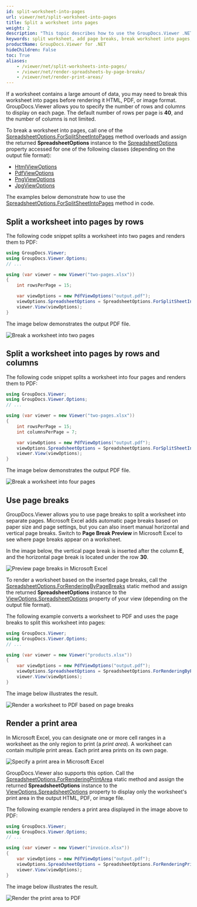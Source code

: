 ```yaml
---
id: split-worksheet-into-pages
url: viewer/net/split-worksheet-into-pages
title: Split a worksheet into pages
weight: 2
description: "This topic describes how to use the GroupDocs.Viewer .NET API (C#) to split worksheets into pages when rendering spreadsheet files to HTML, PDF, and image formats."
keywords: split worksheet, add page breaks, break worksheet into pages, print area, excel to pdf, xlsx to pdf, xls to pdf, excel to html, xlsx to html, xls to html
productName: GroupDocs.Viewer for .NET
hideChildren: False
toc: True
aliases:
    - /viewer/net/split-worksheets-into-pages/
    - /viewer/net/render-spreadsheets-by-page-breaks/
    - /viewer/net/render-print-areas/
---
```

If a worksheet contains a large amount of data, you may need to break this worksheet into pages before rendering it HTML, PDF, or image format. GroupDocs.Viewer allows you to specify the number of rows and columns to display on each page. The default number of rows per page is **40**, and the number of columns is not limited.

To break a worksheet into pages, call one of the [SpreadsheetOptions.ForSplitSheetIntoPages](https://apireference.groupdocs.com/viewer/net/groupdocs.viewer.options/spreadsheetoptions/methods/forsplitsheetintopages/index) method overloads and assign the returned **SpreadsheetOptions** instance to the [SpreadsheetOptions](https://apireference.groupdocs.com/viewer/net/groupdocs.viewer.options/baseviewoptions/properties/spreadsheetoptions) property accessed for one of the following classes (depending on the output file format):

* [HtmlViewOptions](https://apireference.groupdocs.com/net/viewer/groupdocs.viewer.options/htmlviewoptions) 
* [PdfViewOptions](https://apireference.groupdocs.com/net/viewer/groupdocs.viewer.options/pdfviewoptions)
* [PngViewOptions](https://apireference.groupdocs.com/net/viewer/groupdocs.viewer.options/pngviewoptions)
* [JpgViewOptions](https://apireference.groupdocs.com/net/viewer/groupdocs.viewer.options/jpgviewoptions)

The examples below demonstrate how to use the [SpreadsheetOptions.ForSplitSheetIntoPages](https://apireference.groupdocs.com/viewer/net/groupdocs.viewer.options/spreadsheetoptions/methods/forsplitsheetintopages/index) method in code.

## Split a worksheet into pages by rows

The following code snippet splits a worksheet into two pages and renders them to PDF:

```cs
using GroupDocs.Viewer;
using GroupDocs.Viewer.Options;
// ...

using (var viewer = new Viewer("two-pages.xlsx"))
{
    int rowsPerPage = 15;

    var viewOptions = new PdfViewOptions("output.pdf");
    viewOptions.SpreadsheetOptions = SpreadsheetOptions.ForSplitSheetIntoPages(rowsPerPage);
    viewer.View(viewOptions);
}
```

The image below demonstrates the output PDF file.

![Break a worksheet into two pages](viewer/net/images/rendering-basics/render-spreadsheets/render-two-pages.png)

## Split a worksheet into pages by rows and columns

The following code snippet splits a worksheet into four pages and renders them to PDF:

```cs
using GroupDocs.Viewer;
using GroupDocs.Viewer.Options;
// ...

using (var viewer = new Viewer("two-pages.xlsx"))
{
    int rowsPerPage = 15;
    int columnsPerPage = 7;

    var viewOptions = new PdfViewOptions("output.pdf");
    viewOptions.SpreadsheetOptions = SpreadsheetOptions.ForSplitSheetIntoPages(rowsPerPage, columnsPerPage);
    viewer.View(viewOptions);
}
```

The image below demonstrates the output PDF file.

![Break a worksheet into four pages](viewer/net/images/rendering-basics/render-spreadsheets/render-four-pages.png)

## Use page breaks

GroupDocs.Viewer allows you to use page breaks to split a worksheet into separate pages. Microsoft Excel adds automatic page breaks based on paper size and page settings, but you can also insert manual horizontal and vertical page breaks. Switch to **Page Break Preview** in Microsoft Excel to see where page breaks appear on a worksheet.

In the image below, the vertical page break is inserted after the column **E**, and the horizontal page break is located under the row **30**.

![Preview page breaks in Microsoft Excel](viewer/net/images/rendering-basics/render-spreadsheets/excel-page-break-preview.png)

To render a worksheet based on the inserted page breaks, call the [SpreadsheetOptions.ForRenderingByPageBreaks](https://apireference.groupdocs.com/viewer/net/groupdocs.viewer.options/spreadsheetoptions/methods/forrenderingbypagebreaks) static method and assign the returned **SpreadsheetOptions** instance to the [ViewOptions.SpreadsheetOptions](https://apireference.groupdocs.com/viewer/net/groupdocs.viewer.options/baseviewoptions/properties/spreadsheetoptions) property of your view (depending on the output file format).

The following example converts a worksheet to PDF and uses the page breaks to split this worksheet into pages:

```cs
using GroupDocs.Viewer;
using GroupDocs.Viewer.Options;
// ...

using (var viewer = new Viewer("products.xlsx"))
{
    var viewOptions = new PdfViewOptions("output.pdf");
    viewOptions.SpreadsheetOptions = SpreadsheetOptions.ForRenderingByPageBreaks();
    viewer.View(viewOptions);
}
```

The image below illustrates the result.

![Render a worksheet to PDF based on page breaks](viewer/net/images/rendering-basics/render-spreadsheets/render-by-page-breaks.png)

## Render a print area

In Microsoft Excel, you can designate one or more cell ranges in a worksheet as the only region to print (a _print area_). A worksheet can contain multiple print areas. Each print area prints on its own page.

![Specify a print area in Microsoft Excel](viewer/net/images/rendering-basics/render-spreadsheets/excel-set-print-area.png)

GroupDocs.Viewer also supports this option. Call the [SpreadsheetOptions.ForRenderingPrintArea](https://apireference.groupdocs.com/viewer/net/groupdocs.viewer.options/spreadsheetoptions/methods/forrenderingprintarea) static method and assign the returned **SpreadsheetOptions** instance to the [ViewOptions.SpreadsheetOptions](https://apireference.groupdocs.com/viewer/net/groupdocs.viewer.options/baseviewoptions/properties/spreadsheetoptions) property to display only the worksheet's print area in the output HTML, PDF, or image file.

The following example renders a print area displayed in the image above to PDF:

```cs
using GroupDocs.Viewer;
using GroupDocs.Viewer.Options;
// ...

using (var viewer = new Viewer("invoice.xlsx"))
{
    var viewOptions = new PdfViewOptions("output.pdf");
    viewOptions.SpreadsheetOptions = SpreadsheetOptions.ForRenderingPrintArea();
    viewer.View(viewOptions);
}
```

The image below illustrates the result.

![Render the print area to PDF](viewer/net/images/rendering-basics/render-spreadsheets/render-print-area.png)
